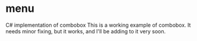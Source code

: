 # menu
C# implementation of combobox
This is a working example of combobox. It needs minor fixing, but it works, and I'll be adding to it very soon. 
